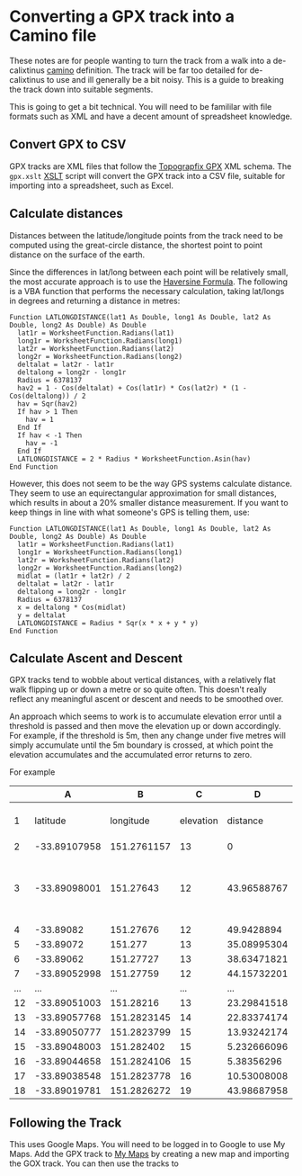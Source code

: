 # Converting a GPX track into a Camino file

These notes are for people wanting to turn the track from a walk into a de-calixtinus
[camino](CAMINO.md) definition.
The track will be far too detailed for de-calixtinus to use and ill generally be a bit noisy.
This is a guide to breaking the track down into suitable segments.

This is going to get a bit technical.
You will need to be famililar with file formats such as XML and have a decent amount
of spreadsheet knowledge.

## Convert GPX to CSV

GPX tracks are XML files that follow the 
[Topograpfix GPX](http://www.topografix.com/GPX/1/1/gpx.xsd) XML schema.
The `gpx.xslt` [XSLT](https://en.wikipedia.org/wiki/XSLT) script will convert
the GPX track into a CSV file, suitable for importing into a spreadsheet, such as Excel.

## Calculate distances

Distances between the latitude/longitude points from the track need to be computed
using the great-circle distance, the shortest point to point distance on the
surface of the earth.

Since the differences in lat/long between each point will be relatively small,
the most accurate approach is to use the [Haversine Formula](https://en.wikipedia.org/wiki/Haversine_formula).
The following is a VBA function that performs the necessary calculation, taking lat/longs in degrees
and returning a distance in metres:

```
Function LATLONGDISTANCE(lat1 As Double, long1 As Double, lat2 As Double, long2 As Double) As Double
  lat1r = WorksheetFunction.Radians(lat1)
  long1r = WorksheetFunction.Radians(long1)
  lat2r = WorksheetFunction.Radians(lat2)
  long2r = WorksheetFunction.Radians(long2)
  deltalat = lat2r - lat1r
  deltalong = long2r - long1r
  Radius = 6378137
  hav2 = 1 - Cos(deltalat) + Cos(lat1r) * Cos(lat2r) * (1 - Cos(deltalong)) / 2
  hav = Sqr(hav2)
  If hav > 1 Then
    hav = 1
  End If
  If hav < -1 Then
    hav = -1
  End If
  LATLONGDISTANCE = 2 * Radius * WorksheetFunction.Asin(hav)
End Function
```

However, this does not seem to be the way GPS systems calculate distance.
They seem to use an equirectangular approximation for small distances, which
results in about a 20% smaller distance measurement.
If you want to keep things in line with what someone's GPS is telling them,
use:

```
Function LATLONGDISTANCE(lat1 As Double, long1 As Double, lat2 As Double, long2 As Double) As Double
  lat1r = WorksheetFunction.Radians(lat1)
  long1r = WorksheetFunction.Radians(long1)
  lat2r = WorksheetFunction.Radians(lat2)
  long2r = WorksheetFunction.Radians(long2)
  midlat = (lat1r + lat2r) / 2
  deltalat = lat2r - lat1r
  deltalong = long2r - long1r
  Radius = 6378137
  x = deltalong * Cos(midlat)
  y = deltalat
  LATLONGDISTANCE = Radius * Sqr(x * x + y * y)
End Function
```


## Calculate Ascent and Descent

GPX tracks tend to wobble about vertical distances, with a relatively flat walk
flipping up or down a metre or so quite often.
This doesn't really reflect any meaningful ascent or descent and needs to be
smoothed over.

An approach which seems to work is to accumulate elevation error until a
threshold is passed and then move the elevation up or down accordingly.
For example, if the threshold is 5m, then any change under five metres will
simply accumulate until the 5m boundary is crossed, at which point the 
elevation accumulates and the accumulated error returns to zero.

For example

|     | A            | B          | C          | D           | E                                                   | F                 | G                    |
|-----|--------------|------------|------------|-------------|-----------------------------------------------------|-------------------|----------------------|
| 1   | latitude	    | longitude	 | elevation	 | distance    | nominal elevation change                            | accumulated error | calculated elevation |
| 2   | -33.89107958 | 151.2761157 | 13         | 0           | 0                                                   | 13                | 
| 3   | -33.89098001 | 151.27643  | 12         | 43.96588767 | 0 `=IF(ABS(C3-C2 + F2) > 5, ROUND(C3-C2+F2, 0), 0)` | -1 `=F2+C3-C2-E3` | 13 `=G2+E3`          | 
| 4   | -33.89082    | 151.27676  | 12         | 49.9428894  | 0                                                   | -1                | 13                   | 
| 5   | -33.89072    | 151.277    | 13         | 35.08995304 | 0                                                   | 0                 | 13                   | 
| 6   | -33.89062    | 151.27727  | 13         | 38.63471821 | 0                                                   | 0                 | 13                   | 
| 7   | -33.89052998 | 151.27759  | 12         | 44.15732201 | 0                                                   | -1                | 13                   | 
| ... | ...          | ...        | ...        | ...         | ...                                                 | ...               | ...                  |
| 12  | -33.89051003 | 151.28216  | 13         | 23.29841518 | 0                                                   | 0                 | 13                   |
| 13  | -33.89057768 | 151.2823145 | 14         | 22.83374174 | 0                                                   | 1                 | 13                   | 
| 14  | -33.89050777 | 151.2823799 | 15         | 13.93242174 | 0                                                   | 2                 | 13                   | 
| 15  | -33.89048003 | 151.282402 | 15         | 5.232666096 | 0                                                   | 2                 | 13                   | 
| 16  | -33.89044658 | 151.2824106 | 15         | 5.38356296  | 0                                                   | 2                 | 13                   | 
| 17  | -33.89038548 | 151.2823778 | 16         | 10.53008008 | 0                                                   | 3                 | 13                   | 
| 18  | -33.89019781 | 151.2826272 | 19         | 43.98687958 | 6                                                   | 0                 | 19                   |

## Following the Track

This uses Google Maps.
You will need to be logged in to Google to use My Maps.
Add the GPX track to [My Maps](https://mymaps.google.com/) by creating a new map and importing the GOX track.
You can then use the tracks to 